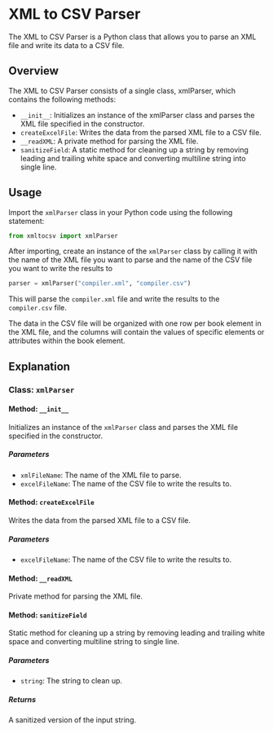 # XML to CSV Parser
The XML to CSV Parser is a Python class that allows you to parse an XML file and write its data to a CSV file.

## Overview
The XML to CSV Parser consists of a single class, xmlParser, which contains the following methods:

- `__init__`: Initializes an instance of the xmlParser class and parses the XML file specified in the constructor.
- `createExcelFile`: Writes the data from the parsed XML file to a CSV file.
- `__readXML`: A private method for parsing the XML file.
- `sanitizeField`: A static method for cleaning up a string by removing leading and trailing white space and converting multiline string into single line.

## Usage
Import the `xmlParser` class in your Python code using the following statement:
```py
from xmltocsv import xmlParser
```

After importing, create an instance of the `xmlParser` class by calling it with the name of the XML file you want to parse and the name of the CSV file you want to write the results to

```py
parser = xmlParser("compiler.xml", "compiler.csv")
```

This will parse the `compiler.xml` file and write the results to the `compiler.csv` file.

The data in the CSV file will be organized with one row per book element in the XML file, and the columns will contain the values of specific elements or attributes within the book element.

## Explanation
### Class: `xmlParser`

#### Method: `__init__`

Initializes an instance of the `xmlParser` class and parses the XML file specified in the constructor.

##### Parameters

- `xmlFileName`: The name of the XML file to parse.
- `excelFileName`: The name of the CSV file to write the results to.

#### Method: `createExcelFile`

Writes the data from the parsed XML file to a CSV file.

##### Parameters

- `excelFileName`: The name of the CSV file to write the results to.

#### Method: `__readXML`

Private method for parsing the XML file.

#### Method: `sanitizeField`

Static method for cleaning up a string by removing leading and trailing white space and converting multiline string to single line.

##### Parameters

- `string`: The string to clean up.

##### Returns

A sanitized version of the input string.
